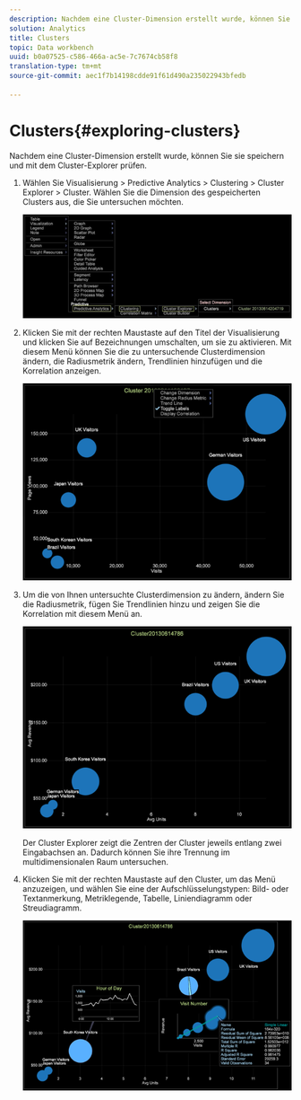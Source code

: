 ```yaml
---
description: Nachdem eine Cluster-Dimension erstellt wurde, können Sie sie speichern und mit dem Cluster-Explorer prüfen.
solution: Analytics
title: Clusters
topic: Data workbench
uuid: b0a07525-c586-466a-ac5e-7c7674cb58f8
translation-type: tm+mt
source-git-commit: aec1f7b14198cdde91f61d490a235022943bfedb

---
```



# Clusters{#exploring-clusters}

Nachdem eine Cluster-Dimension erstellt wurde, können Sie sie speichern und mit dem Cluster-Explorer prüfen.

1. Wählen Sie Visualisierung > Predictive Analytics > Clustering > Cluster Explorer > Cluster. Wählen Sie die Dimension des gespeicherten Clusters aus, die Sie untersuchen möchten.

   ![](assets/explore_clusters_1.png)

1. Klicken Sie mit der rechten Maustaste auf den Titel der Visualisierung und klicken Sie auf Bezeichnungen umschalten, um sie zu aktivieren. Mit diesem Menü können Sie die zu untersuchende Clusterdimension ändern, die Radiusmetrik ändern, Trendlinien hinzufügen und die Korrelation anzeigen.

   ![](assets/explore_clusters_2.png)

1. Um die von Ihnen untersuchte Clusterdimension zu ändern, ändern Sie die Radiusmetrik, fügen Sie Trendlinien hinzu und zeigen Sie die Korrelation mit diesem Menü an.

   ![](assets/explore_clusters_3.png)

   Der Cluster Explorer zeigt die Zentren der Cluster jeweils entlang zwei Eingabachsen an. Dadurch können Sie ihre Trennung im multidimensionalen Raum untersuchen.

1. Klicken Sie mit der rechten Maustaste auf den Cluster, um das Menü anzuzeigen, und wählen Sie eine der Aufschlüsselungstypen: Bild- oder Textanmerkung, Metriklegende, Tabelle, Liniendiagramm oder Streudiagramm.

   ![](assets/explore_clusters_4.png)

